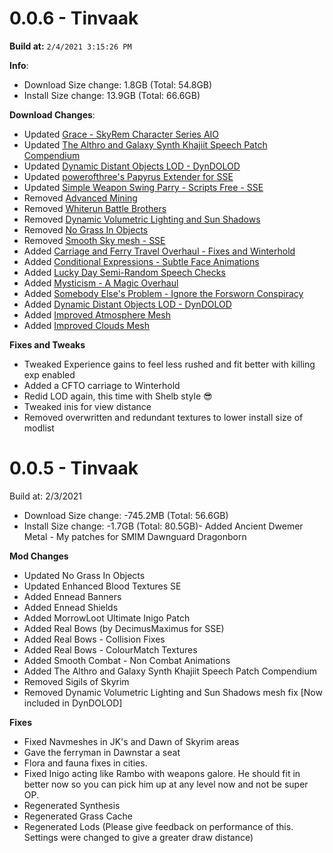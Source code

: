 # 0.0.6 - Tinvaak

**Build at:** `2/4/2021 3:15:26 PM`

**Info**:

- Download Size change: 1.8GB (Total: 54.8GB)
- Install Size change: 13.9GB (Total: 66.6GB)

**Download Changes**:

- Updated [Grace - SkyRem Character Series AIO](http://nexusmods.com/skyrimspecialedition/mods/26207)
- Updated [The Althro and Galaxy Synth Khajiit Speech Patch Compendium](http://nexusmods.com/skyrimspecialedition/mods/45100)
- Updated [Dynamic Distant Objects LOD - DynDOLOD](http://nexusmods.com/skyrimspecialedition/mods/32382)
- Updated [powerofthree's Papyrus Extender for SSE](http://nexusmods.com/skyrimspecialedition/mods/22854)
- Updated [Simple Weapon Swing Parry - Scripts Free - SSE](http://nexusmods.com/skyrimspecialedition/mods/44726)
- Removed [Advanced Mining](http://nexusmods.com/skyrimspecialedition/mods/30248)
- Removed [Whiterun Battle Brothers](http://nexusmods.com/skyrimspecialedition/mods/36036)
- Removed [Dynamic Volumetric Lighting and Sun Shadows](http://nexusmods.com/skyrimspecialedition/mods/44483)
- Removed [No Grass In Objects](http://nexusmods.com/skyrimspecialedition/mods/42161)
- Removed [Smooth Sky mesh - SSE](http://nexusmods.com/skyrimspecialedition/mods/18350)
- Added [Carriage and Ferry Travel Overhaul - Fixes and Winterhold](http://nexusmods.com/skyrimspecialedition/mods/40651)
- Added [Conditional Expressions - Subtle Face Animations](http://nexusmods.com/skyrimspecialedition/mods/45148)
- Added [Lucky Day Semi-Random Speech Checks](http://nexusmods.com/skyrimspecialedition/mods/23919)
- Added [Mysticism - A Magic Overhaul](http://nexusmods.com/skyrimspecialedition/mods/27839)
- Added [Somebody Else's Problem - Ignore the Forsworn Conspiracy](http://nexusmods.com/skyrimspecialedition/mods/43850)
- Added [Dynamic Distant Objects LOD - DynDOLOD](http://nexusmods.com/skyrimspecialedition/mods/32382)
- Added [Improved Atmosphere Mesh](http://nexusmods.com/skyrimspecialedition/mods/44247)
- Added [Improved Clouds Mesh](http://nexusmods.com/skyrimspecialedition/mods/44103)


**Fixes and Tweaks**
- Tweaked Experience gains to feel less rushed and fit better with killing exp enabled
- Added a CFTO carriage to Winterhold
- Redid LOD again, this time with Shelb style 😎
- Tweaked inis for view distance
- Removed overwritten and redundant textures to lower install size of modlist


# 0.0.5 - Tinvaak

Build at: 2/3/2021

- Download Size change: -745.2MB (Total: 56.6GB)
- Install Size change: -1.7GB (Total: 80.5GB)- Added Ancient Dwemer Metal - My patches for SMIM Dawnguard Dragonborn

**Mod Changes**

- Updated No Grass In Objects
- Updated Enhanced Blood Textures SE
- Added Ennead Banners
- Added Ennead Shields
- Added MorrowLoot Ultimate Inigo Patch
- Added Real Bows (by DecimusMaximus for SSE)
- Added Real Bows - Collision Fixes
- Added Real Bows - ColourMatch Textures
- Added Smooth Combat - Non Combat Animations
- Added The Althro and Galaxy Synth Khajiit Speech Patch Compendium
- Removed Sigils of Skyrim
- Removed Dynamic Volumetric Lighting and Sun Shadows mesh fix [Now included in DynDOLOD]

**Fixes**
- Fixed Navmeshes in JK's and Dawn of Skyrim areas
- Gave the ferryman in Dawnstar a seat
- Flora and fauna fixes in cities.
- Fixed Inigo acting like Rambo with weapons galore. He should fit in better now so you can pick him up at any level now and not be super OP.
- Regenerated Synthesis
- Regenerated Grass Cache
- Regenerated Lods (Please give feedback on performance of this. Settings were changed to give a greater draw distance)
